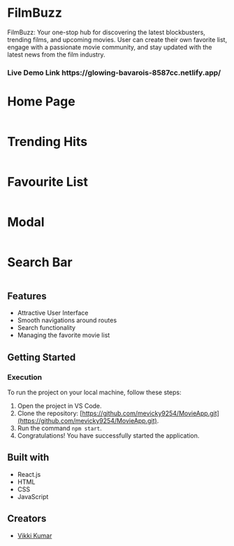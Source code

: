 # FilmBuzz
FilmBuzz: Your one-stop hub for discovering the latest blockbusters, trending films, and upcoming movies. User can create their own favorite list, engage with a passionate movie community, and stay updated with the latest news from the film industry.
<h3>Live Demo Link https://glowing-bavarois-8587cc.netlify.app/ </h3>

 <h1>Home Page</h1>
  <img src="https://i.postimg.cc/GhsXyXxX/Screenshot-84.png" alt="">
    
  <h1>Trending Hits</h1>
  <img src="https://i.postimg.cc/5003Ngtq/Screenshot-85.png" alt="">
    
  <h1>Favourite List</h1>
  <img src="https://i.postimg.cc/wMDFSvvS/Screenshot-86.png" alt="">
  
   <h1>Modal</h1>
   <img src="https://i.postimg.cc/zvYFSrjp/Screenshot-89.png" alt="">

   <h1>Search Bar</h1>
   <img src="https://i.postimg.cc/FHXXdd3J/Screenshot-87.png" alt="">
    
   

## Features
- Attractive User Interface
- Smooth navigations around routes
- Search functionality
- Managing the favorite movie list

## Getting Started
### Execution
To run the project on your local machine, follow these steps:
1. Open the project in VS Code.
2. Clone the repository: [https://github.com/mevicky9254/MovieApp.git](https://github.com/mevicky9254/MovieApp.git).
3. Run the command `npm start`.
4. Congratulations! You have successfully started the application.

## Built with
- React.js
- HTML
- CSS
- JavaScript

## Creators
- [Vikki Kumar](https://github.com/mevicky9254)

      
  
        
        
        



